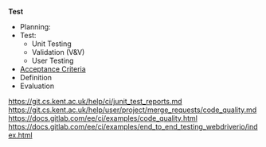 **Test**
   * Planning:
   * Test: 
     * Unit Testing
     * Validation (V&V)
     * User Testing
   * [Acceptance Criteria](https://git.cs.kent.ac.uk/co886/g6/wikis/CO886_G6_Documentation/User-Stories)   
   * Definition
   * Evaluation 

https://git.cs.kent.ac.uk/help/ci/junit_test_reports.md
https://git.cs.kent.ac.uk/help/user/project/merge_requests/code_quality.md
https://docs.gitlab.com/ee/ci/examples/code_quality.html   
https://docs.gitlab.com/ee/ci/examples/end_to_end_testing_webdriverio/index.html   
   